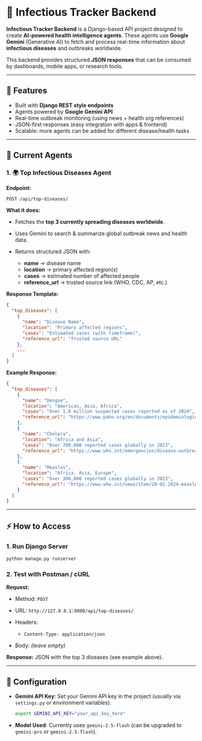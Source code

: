 # 🦠 Infectious Tracker Backend

**Infectious Tracker Backend** is a Django-based API project designed to create **AI-powered health intelligence agents**. These agents use **Google Gemini** (Generative AI) to fetch and process real-time information about **infectious diseases** and outbreaks worldwide.

This backend provides structured **JSON responses** that can be consumed by dashboards, mobile apps, or research tools.

---

## 🚀 Features

* Built with **Django REST style endpoints**
* Agents powered by **Google Gemini API**
* Real-time outbreak monitoring (using news + health org references)
* JSON-first responses (easy integration with apps & frontend)
* Scalable: more agents can be added for different disease/health tasks

---

## 🧩 Current Agents

### 1. 🌍 **Top Infectious Diseases Agent**

**Endpoint:**

```
POST /api/top-diseases/
```

**What it does:**

* Fetches the **top 3 currently spreading diseases worldwide**.
* Uses Gemini to search & summarize global outbreak news and health data.
* Returns structured JSON with:

  * **name** → disease name
  * **location** → primary affected region(s)
  * **cases** → estimated number of affected people
  * **reference\_url** → trusted source link (WHO, CDC, AP, etc.)

**Response Template:**

```json
{
  "top_diseases": [
    {
      "name": "Disease Name",
      "location": "Primary affected regions",
      "cases": "Estimated cases (with timeframe)",
      "reference_url": "Trusted source URL"
    },
    ...
  ]
}
```

**Example Response:**

```json
{
  "top_diseases": [
    {
      "name": "Dengue",
      "location": "Americas, Asia, Africa",
      "cases": "Over 1.8 million suspected cases reported as of 2024",
      "reference_url": "https://www.paho.org/en/documents/epidemiological-update-dengue-23-february-2024"
    },
    {
      "name": "Cholera",
      "location": "Africa and Asia",
      "cases": "Over 700,000 reported cases globally in 2023",
      "reference_url": "https://www.who.int/emergencies/disease-outbreak-news/item/2024-DON504"
    },
    {
      "name": "Measles",
      "location": "Africa, Asia, Europe",
      "cases": "Over 306,000 reported cases globally in 2023",
      "reference_url": "https://www.who.int/news/item/20-02-2024-measles-cases-continue-to-surge-globally--putting-millions-of-children-at-risk"
    }
  ]
}
```

---

## ⚡ How to Access

### 1. Run Django Server

```bash
python manage.py runserver
```

### 2. Test with Postman / cURL

**Request:**

* Method: `POST`
* URL: `http://127.0.0.1:8000/api/top-diseases/`
* Headers:

  * `Content-Type: application/json`
* Body: *(leave empty)*

**Response:** JSON with the top 3 diseases (see example above).

---

## 🔑 Configuration

* **Gemini API Key**:
  Set your Gemini API key in the project (usually via `settings.py` or environment variables).

  ```bash
  export GEMINI_API_KEY="your_api_key_here"
  ```

* **Model Used**:
  Currently uses `gemini-2.5-flash` (can be upgraded to `gemini-pro` or `gemini-2.5-flash`).

